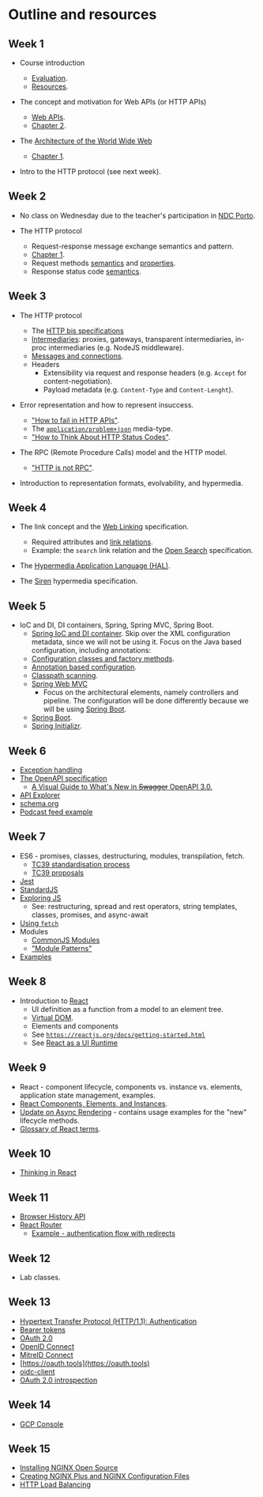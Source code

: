 # Outline and resources #

## Week 1
* Course introduction
  * [Evaluation](https://github.com/isel-leic-daw/1819v-public/wiki/evaluation).
  * [Resources](https://github.com/isel-leic-daw/1819v-public/wiki/resources).
* The concept and motivation for Web APIs (or HTTP APIs)
  * [Web APIs](https://github.com/isel-leic-daw/1819v-public/wiki/Web-APIs).
  * [Chapter 2](https://www.oreilly.com/library/view/designing-evolvable-web/9781449337919/ch02.html).
* The [Architecture of the World Wide Web](https://www.w3.org/TR/webarch/)
  * [Chapter 1](https://www.oreilly.com/library/view/designing-evolvable-web/9781449337919/ch01.html).

* Intro to the HTTP protocol (see next week).

## Week 2

* No class on Wednesday due to the teacher's participation in [NDC Porto](https://ndcporto.com).

* The HTTP protocol
  * Request-response message exchange semantics and pattern.
  * [Chapter 1](https://www.oreilly.com/library/view/designing-evolvable-web/9781449337919/ch01.html).
  * Request methods [semantics](https://tools.ietf.org/html/rfc7231#section-4.3) and [properties](https://tools.ietf.org/html/rfc7231#section-4.2).
  * Response status code [semantics](https://tools.ietf.org/html/rfc7231#section-6).

## Week 3
* The HTTP protocol
  * The [HTTP bis specifications](https://tools.ietf.org/wg/httpbis/) 
  * [Intermediaries](https://tools.ietf.org/html/rfc7230#section-2.3): proxies, gateways, transparent intermediaries, in-proc intermediaries (e.g. NodeJS middleware).
  * [Messages and connections](https://tools.ietf.org/html/rfc7230#section-6).
  * Headers
    * Extensibility via request and response headers (e.g. `Accept` for content-negotiation).
    * Payload metadata (e.g. `Content-Type` and `Content-Lenght`).

* Error representation and how to represent insuccess.
  * ["How to fail in HTTP APIs"](https://github.com/isel-leic-daw/1819v-public/wiki/How-to-fail-in-HTTP-APIs).
  * The [`application/problem+json`](https://tools.ietf.org/html/rfc7807) media-type.
  * ["How to Think About HTTP Status Codes"](https://www.mnot.net/blog/2017/05/11/status_codes).

* The RPC (Remote Procedure Calls) model and the HTTP model.
  * ["HTTP is not RPC"](https://www.ics.uci.edu/~fielding/pubs/dissertation/evaluation.htm#sec_6_5_2).

* Introduction to representation formats, evolvability, and hypermedia.

## Week 4

* The link concept and the [Web Linking](https://tools.ietf.org/html/rfc8288) specification.
  * Required attributes and [link relations](https://www.iana.org/assignments/link-relations/link-relations.xhtml).
  * Example: the `search` link relation and the [Open Search](http://www.opensearch.org/Home) specification.
* The [Hypermedia Application Language (HAL)](http://stateless.co/hal_specification.html).

* The [Siren](https://github.com/kevinswiber/siren) hypermedia specification.

## Week 5
* IoC and DI, DI containers, Spring, Spring MVC, Spring Boot.
  * [Spring IoC and DI container](https://docs.spring.io/spring/docs/current/spring-framework-reference/core.html#beans). Skip over the XML configuration metadata, since we will not be using it. Focus on the Java based configuration, including annotations:
  * [Configuration classes and factory methods](https://docs.spring.io/spring/docs/current/spring-framework-reference/core.html#beans-java).
  * [Annotation based configuration](https://docs.spring.io/spring/docs/current/spring-framework-reference/core.html#beans-annotation-config).
  * [Classpath scanning](https://docs.spring.io/spring/docs/current/spring-framework-reference/core.html#beans-classpath-scanning).
  * [Spring Web MVC](https://docs.spring.io/spring/docs/current/spring-framework-reference/web.html)
    * Focus on the architectural elements, namely controllers and pipeline. The configuration will be done differently because we will be using [Spring Boot](https://docs.spring.io/spring-boot/docs/current/reference/htmlsingle/#boot-features-developing-web-applications).
  * [Spring Boot](https://docs.spring.io/spring-boot/docs/current/reference/htmlsingle/).
  * [Spring Initializr](https://start.spring.io).

## Week 6
* [Exception handling](https://docs.spring.io/spring/docs/current/spring-framework-reference/web.html#mvc-exceptionhandlers)
* [The OpenAPI specification](https://www.openapis.org)
  * [A Visual Guide to What's New in ~~Swagger~~ OpenAPI 3.0.](https://blog.readme.io/an-example-filled-guide-to-swagger-3-2/)
* [API Explorer](https://github.com/sky-uk/api-explorer)
* [schema.org](http://schema.org)
* [Podcast feed example](http://feeds.feedburner.com/se-radio?format=xml)

## Week 7
* ES6 - promises, classes, destructuring, modules, transpilation, fetch.
  * [TC39 standardisation process](http://2ality.com/2015/11/tc39-process.html)
  * [TC39 proposals](https://github.com/tc39/proposals/blob/master/finished-proposals.md)
* [Jest](https://facebook.github.io/jest/)
* [StandardJS](https://standardjs.com/)
* [Exploring JS](http://exploringjs.com/)
  * See: restructuring, spread and rest operators, string templates, classes, promises, and async-await 
* [Using `fetch`](https://developer.mozilla.org/en-US/docs/Web/API/Fetch_API/Using_Fetch)
* Modules
  * [CommonJS Modules](http://www.commonjs.org/specs/modules/1.0/)
  * ["Module Patterns"](https://leanpub.com/modulepatterns)
* [Examples](https://github.com/isel-leic-daw/1819v-public/tree/master/LI61N/js/es-next-aula)

## Week 8
* Introduction to [React](https://reactjs.org)
  * UI definition as a function from a model to an element tree.
  * [Virtual DOM](https://reactjs.org/docs/faq-internals.html).
  * Elements and components
  * See [`https://reactjs.org/docs/getting-started.html`](https://reactjs.org/docs/getting-started.html)
  * See [React as a UI Runtime](https://overreacted.io/react-as-a-ui-runtime/)

## Week 9
* React - component lifecycle, components vs. instance vs. elements, application state management, examples.
* [React Components, Elements, and Instances](https://reactjs.org/blog/2015/12/18/react-components-elements-and-instances.html).
* [Update on Async Rendering](https://reactjs.org/blog/2018/03/27/update-on-async-rendering.html) - contains usage examples for the "new" lifecycle methods.
* [Glossary of React terms](https://reactjs.org/docs/glossary.html).

## Week 10
* [Thinking in React](https://reactjs.org/docs/thinking-in-react.html)

## Week 11
* [Browser History API](https://developer.mozilla.org/en-US/docs/Web/API/History)
* [React Router](https://reacttraining.com/react-router/)
  * [Example - authentication flow with redirects](https://reacttraining.com/react-router/web/example/auth-workflow)

## Week 12

* Lab classes.

## Week 13

* [Hypertext Transfer Protocol (HTTP/1.1): Authentication](https://tools.ietf.org/html/rfc7235)
* [Bearer tokens](https://tools.ietf.org/html/rfc6750)
* [OAuth 2.0](https://tools.ietf.org/html/rfc6749)
* [OpenID Connect](https://openid.net/specs/openid-connect-core-1_0.html)
* [MitreID Connect](https://github.com/mitreid-connect/OpenID-Connect-Java-Spring-Server)
* [https://oauth.tools](https://oauth.tools)
* [oidc-client](https://www.npmjs.com/package/oidc-client)
* [OAuth 2.0 introspection](https://tools.ietf.org/html/rfc7662)

## Week 14

* [GCP Console](https://console.cloud.google.com)


## Week 15

* [Installing NGINX Open Source](https://docs.nginx.com/nginx/admin-guide/installing-nginx/installing-nginx-open-source/)
* [Creating NGINX Plus and NGINX Configuration Files](https://docs.nginx.com/nginx/admin-guide/basic-functionality/managing-configuration-files/)
* [HTTP Load Balancing](https://docs.nginx.com/nginx/admin-guide/load-balancer/http-load-balancer/)

